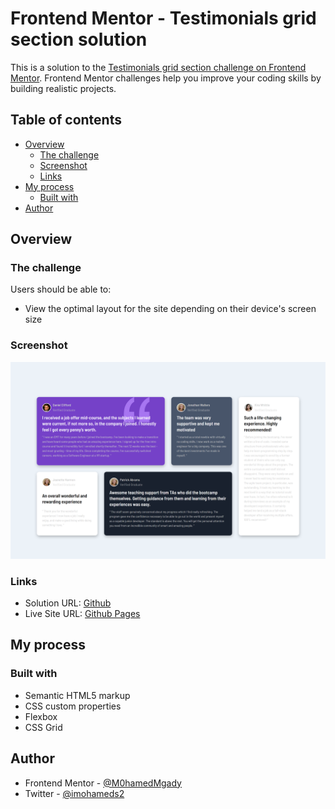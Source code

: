 # Frontend Mentor - Testimonials grid section solution

This is a solution to the [Testimonials grid section challenge on Frontend Mentor](https://www.frontendmentor.io/challenges/testimonials-grid-section-Nnw6J7Un7). Frontend Mentor challenges help you improve your coding skills by building realistic projects.

## Table of contents

- [Overview](#overview)
  - [The challenge](#the-challenge)
  - [Screenshot](#screenshot)
  - [Links](#links)
- [My process](#my-process)
  - [Built with](#built-with)
- [Author](#author)

## Overview

### The challenge

Users should be able to:

- View the optimal layout for the site depending on their device's screen size

### Screenshot

![](./screenshot.png)

### Links

- Solution URL: [Github](https://github.com/M0hamedMagdy/frontendmentor/tree/main/testimonials-grid-section)
- Live Site URL: [Github Pages](http://m0hamedmagdy.github.io/frontendmentor/testimonials-grid-section)

## My process

### Built with

- Semantic HTML5 markup
- CSS custom properties
- Flexbox
- CSS Grid

## Author

- Frontend Mentor - [@M0hamedMgady](https://www.frontendmentor.io/profile/M0hamedMagdy)
- Twitter - [@imohameds2](https://www.twitter.com/imohameds2)
